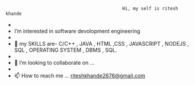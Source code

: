                                                 Hi, my self is ritesh khande
- 
- I’m interested in software devolopment engineering 
- 
- 🌱 my SKILLS are- C/C++ , JAVA , HTML ,CSS , JAVASCRIPT , NODEJS , SQL , OPERATING SYSTEM , DBMS , SQL. 
- 
- 💞️ I’m looking to collaborate on ...
- 
- 📫 How to reach me ... riteshkhande2676@gmail.com
